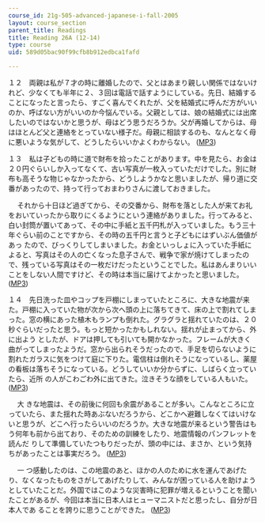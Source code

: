 ```yaml
---
course_id: 21g-505-advanced-japanese-i-fall-2005
layout: course_section
parent_title: Readings
title: Reading 26A (12-14)
type: course
uid: 589d05bac90f99cfb8b912edbca1fafd

---
```


１２　両親は私が７才の時に離婚したので、父とはあまり親しい関係ではないけれど、少なくても半年に２、３回は電話で話すようにしている。先日、結婚することになったと言ったら、すごく喜んでくれたが、父を結婚式に呼んだ方がいいのか、呼ばない方がいいのか今悩んでいる。父親としては、娘の結婚式には出席 したいのではないかと思うが、母はどう思うだろうか。父が再婚してからは、母はほとんど父と連絡をとっていない様子だ。母親に相談するのも、なんとなく母に悪いような気がして、どうしたらいいかよくわからない。 ([MP3](/ans7870/21f/21f.505/f05/audio/Lesson26A-12.mp3))

１３　私は子どもの時に道で財布を拾ったことがあります。中を見たら、お金は２０円ぐらいしか入ってなくて、古い写真が一枚入っていただけでした。別に財布も高そうな物じゃなかったから、どうしようかなと思いましたが、帰り道に交番があったので、持って行っておまわりさんに渡しておきました。

　 それから十日ほど過ぎてから、その交番から、財布を落とした人が来てお礼をおいていったから取りにくるようにという連絡がありました。行ってみると、白い封筒が置いてあって、その中に手紙と五千円札が入っていました。もう三十年ぐらい前のことですから、その時の五千円と言うと子どもにはずいぶん価値があっ たので、びっくりしてしまいました。お金といっしょに入っていた手紙によると、写真はその人の亡くなった息子さんで、戦争で家が焼けてしまったので、残っている写真はその一枚だけだったということでした。私はあんまりいいことをしない人間ですけど、その時は本当に届けてよかったと思いました。 ([MP3](/ans7870/21f/21f.505/f05/audio/Lesson26A-13.mp3))

１４　先日洗った皿やコップを戸棚にしまっていたところに、大きな地震が来た。戸棚に入っていた物が次から次へ頭の上に落ちてきて、床の上で割れてしまった。窓の横にあった植木もランプも倒れた。グラグラと揺れていたのは、２０秒ぐらいだったと思う。もっと短かったかもしれない。揺れが止まってから、外に出よう としたが、ドアは押しても引いても開かなかった。フレームが大きく曲がってしまったようだ。窓から出られそうだったので、手足を切らないように割れたガラスに気をつけて庭に下りた。電信柱は倒れそうになっているし、薬屋の看板は落ちそうになっている。どうしていいか分からずに、しばらく立っていたら、近所 の人がこわごわ外に出てきた。泣きそうな顔をしている人もいた。 ([MP3](/ans7870/21f/21f.505/f05/audio/Lesson26A-14.1.mp3))

　 大 きな地震は、その前後に何回も余震があることが多い。こんなところに立っていたら、また揺れた時あぶないだろうから、どこかへ避難しなくてはいけないと思うが、どこへ行ったらいいのだろうか。大きな地震が来るという警告はもう何年も前から出ており、そのための訓練をしたり、地震情報のパンフレットを読んだ りして準備していたつもりだったが、頭の中には、まさか、という気持ちがあったことは事実だろう。 ([MP3](/ans7870/21f/21f.505/f05/audio/Lesson26A-14.2.mp3))

　 一 つ感動したのは、この地震のあと、ほかの人のために水を運んであげたり、なくなったものをさがしてあげたりして、みんなが困っている人を助けようとしていたことだ。外国ではこのような災害時に犯罪が増えるということを聞いたことがあるが、今回は本当に日本人はヒューマニストだと思ったし、自分が日本人であ ることを誇りに思うことができた。 ([MP3](/ans7870/21f/21f.505/f05/audio/Lesson26A-14.3.mp3))